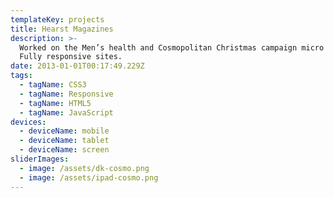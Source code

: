 ```yaml
---
templateKey: projects
title: Hearst Magazines
description: >-
  Worked on the Men’s health and Cosmopolitan Christmas campaign micro site.
  Fully responsive sites.
date: 2013-01-01T00:17:49.229Z
tags:
  - tagName: CSS3
  - tagName: Responsive
  - tagName: HTML5
  - tagName: JavaScript
devices:
  - deviceName: mobile
  - deviceName: tablet
  - deviceName: screen
sliderImages:
  - image: /assets/dk-cosmo.png
  - image: /assets/ipad-cosmo.png
---
```

